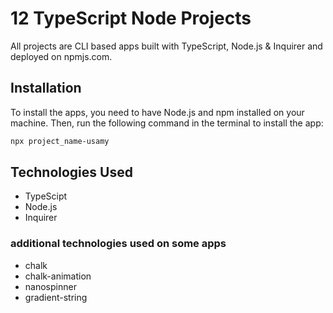 # 12 TypeScript Node Projects

All projects are CLI based apps built with TypeScript, Node.js & Inquirer and deployed on npmjs.com.

## Installation

To install the apps, you need to have Node.js and npm installed on your machine. Then, run the following command in the terminal to install the app:

```bash
npx project_name-usamy
```

## Technologies Used

- TypeScipt
- Node.js
- Inquirer

### additional technologies used on some apps

- chalk
- chalk-animation
- nanospinner
- gradient-string
